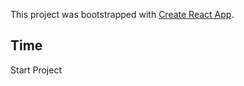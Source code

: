 This project was bootstrapped with [Create React App](https://github.com/facebook/create-react-app).

## Time

Start Project
